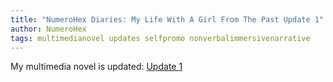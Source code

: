 ```yaml
---
title: "NumeroHex Diaries: My Life With A Girl From The Past Update 1"
author: NumeroHex
tags: multimedianovel updates selfpromo nonverbalimmersivenarrative
---
```

My multimedia novel is updated: [Update 1](https://lwflouisa.github.io/NumeroHexDiaries/)
